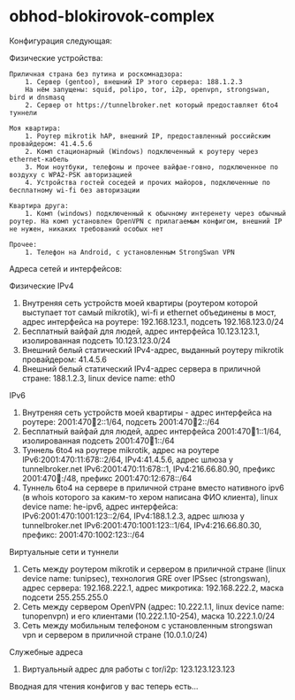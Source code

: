 # obhod-blokirovok-complex

Конфигурация следующая:

Физические устройства:

    Приличная страна без путина и роскомнадзора:
        1. Сервер (gentoo), внешний IP этого сервера: 188.1.2.3
        На нём запущены: squid, polipo, tor, i2p, openvpn, strongswan, bird и dnsmasq
        2. Сервер от https://tunnelbroker.net который предоставляет 6to4 туннели

    Моя квартира:
        1. Роутер mikrotik hAP, внешний IP, предоставленный российским провайдером: 41.4.5.6
        2. Комп стационарный (Windows) подключенный к роутеру через ethernet-кабель
        3. Мои ноутбуки, телефоны и прочее вайфае-говно, подключенное по воздуху с WPA2-PSK авторизацией
        4. Устройства гостей соседей и прочих майоров, подключенные по бесплатному wi-fi без авторизации

    Квартира друга:
        1. Комп (windows) подключенный к обычному интеренету через обычный роутер. На комп установлен OpenVPN с прилагаемым конфигом, внешний IP не нужен, никаких требований особых нет

    Прочее:
        1. Телефон на Android, с установленным StrongSwan VPN

Адреса сетей и интерфейсов:

   Физические IPv4
   1. Внутреняя сеть устройств моей квартиры (роутером которой выступает тот самый mikrotik), wi-fi и ethernet объединены в мост, адрес интерфейса на роутере: 192.168.123.1, подсеть 192.168.123.0/24
   2. Бесплатный вайфай для людей, адрес интерфейса 10.123.123.1, изолированная подсеть 10.123.123.0/24
   3. Внешний белый статический IPv4-адрес, выданный роутеру mikrotik провайдером: 41.4.5.6
   4. Внешний белый статический IPv4-адрес сервера в приличной стране: 188.1.2.3, linux device name: eth0

   IPv6
   1. Внутреняя сеть устройств моей квартиры - адрес интерфейса на роутере: 2001:470:abcd:2::1/64, подсеть 2001:470:abcd:2::/64
   2. Бесплатный вайфай для людей, адрес интерфейса 2001:470:abcd:1::1/64, изолированная подсеть 2001:470:abcd:1::/64
   3. Туннель 6to4 на роутере mikrotik, адрес на роутере IPv6:2001:470:11:678::2/64, IPv4:41.4.5.6, адрес шлюза у tunnelbroker.net IPv6:2001:470:11:678::1, IPv4:216.66.80.90, префикс 2001:470:abcd::/48, префикс 2001:470:12:678::/64
   4. Туннель 6to4 на сервере в приличной стране вместо нативного ipv6 (в whois которого за каким-то хером написана ФИО клиента), linux device name: he-ipv6, адрес интерфейса: IPv6:2001:470:1001:123::2/64, IPv4:188.1.2.3, адрес шлюза у tunnelbroker.net IPv6:2001:470:1001:123::1/64, IPv4:216.66.80.30, префикс: 2001:470:1002:123::/64


   Виртуальные сети и туннели
   1. Сеть между роутером mikrotik и сервером в приличной стране (linux device name: tunipsec), технология GRE over IPSsec (strongswan), адрес сервера: 192.168.222.1, адрес микротика: 192.168.222.2, маска подсети 255.255.255.0
   2. Сеть между сервером OpenVPN (адрес: 10.222.1.1, linux device name: tunopenvpn) и его клиентами (10.222.1.10-254), маска 10.222.1.0/24
   3. Сеть между мобильным телефоном c установленным strongswan vpn и сервером в приличной стране (10.0.1.0/24)

   Служебные адреса
   1. Виртуальный адрес для работы с tor/i2p: 123.123.123.123


Вводная для чтения конфигов у вас теперь есть...